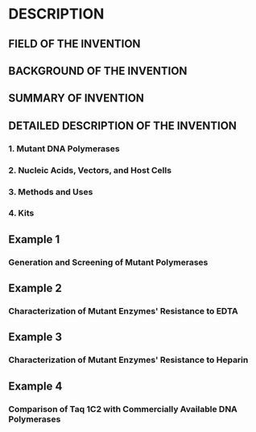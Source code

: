 # DESCRIPTION

## FIELD OF THE INVENTION

## BACKGROUND OF THE INVENTION

## SUMMARY OF INVENTION

## DETAILED DESCRIPTION OF THE INVENTION

### 1. Mutant DNA Polymerases

### 2. Nucleic Acids, Vectors, and Host Cells

### 3. Methods and Uses

### 4. Kits

## Example 1

### Generation and Screening of Mutant Polymerases

## Example 2

### Characterization of Mutant Enzymes' Resistance to EDTA

## Example 3

### Characterization of Mutant Enzymes' Resistance to Heparin

## Example 4

### Comparison of Taq 1C2 with Commercially Available DNA Polymerases

